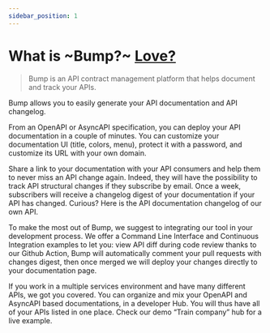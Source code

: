 ```yaml
---
sidebar_position: 1
---
```


# What is ~Bump?~ [Love?](https://www.youtube.com/watch?v=HwVh8pmOot4)

> Bump is an API contract management platform that helps document and track your APIs.

Bump allows you to easily generate your API documentation and API changelog.

From an OpenAPI or AsyncAPI specification, you can deploy your API documentation in a couple of minutes. You can customize your documentation UI (title, colors, menu), protect it with a password, and customize its URL with your own domain.

Share a link to your documentation with your API consumers and help them to never miss an API change again. Indeed, they will have the possibility to track API structural changes if they subscribe by email. Once a week, subscribers will receive a changelog digest of your documentation if your API has changed. Curious? Here is the API documentation changelog of our own API.

To make the most out of Bump, we suggest to integrating our tool in your development process. We offer a Command Line Interface and Continuous Integration examples to let you: view API diff during code review thanks to our Github Action, Bump will automatically comment your pull requests with changes digest, then once merged we will deploy your changes directly to your documentation page.

If you work in a multiple services environment and have many different APIs, we got you covered. You can organize and mix your OpenAPI and AsyncAPI based documentations, in a developer Hub. You will thus have all of your APIs listed in one place. Check our demo “Train company” hub for a live example.
